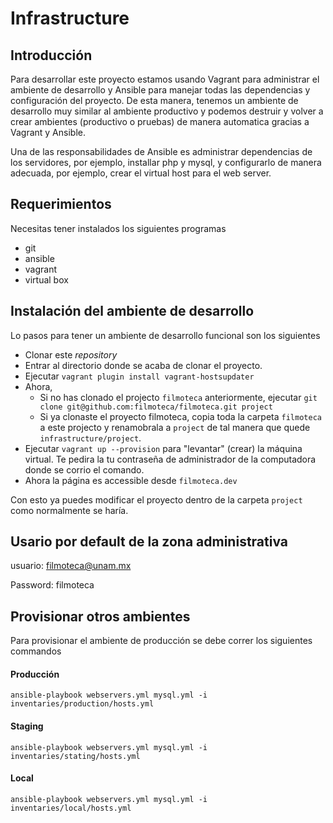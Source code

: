# Infrastructure

## Introducción

Para desarrollar este proyecto estamos usando Vagrant para administrar el ambiente de desarrollo y Ansible para manejar
todas las dependencias y configuración del proyecto. De esta manera, tenemos un ambiente de desarrollo muy similar al ambiente
productivo y podemos destruir y volver a crear ambientes (productivo o pruebas) de manera automatica gracias a Vagrant
y Ansible.

Una de las responsabilidades de Ansible es administrar dependencias de los servidores, por ejemplo, installar php y mysql,
y configurarlo de manera adecuada, por ejemplo, crear el virtual host para el web server.

## Requerimientos

Necesitas tener instalados los siguientes programas

* git
* ansible
* vagrant
* virtual box

## Instalación del ambiente de desarrollo

Lo pasos para tener un ambiente de desarrollo funcional son los siguientes

* Clonar este *repository*
* Entrar al directorio donde se acaba de clonar el proyecto.
* Ejecutar `vagrant plugin install vagrant-hostsupdater`
* Ahora,
  * Si no has clonado el projecto `filmoteca` anteriormente, ejecutar `git clone git@github.com:filmoteca/filmoteca.git project`
  * Si ya clonaste el proyecto filmoteca, copia toda la carpeta `filmoteca` a este projecto y renamobrala a `project`
    de tal manera que quede `infrastructure/project`.
* Ejecutar `vagrant up --provision` para "levantar" (crear) la máquina virtual. Te pedira la tu contraseña de administrador
de la computadora donde se corrio el comando.
* Ahora la página es accessible desde `filmoteca.dev`

Con esto ya puedes modificar el proyecto dentro de la carpeta `project` como normalmente se haría.


## Usario por default de la zona administrativa

usuario: filmoteca@unam.mx

Password: filmoteca

## Provisionar otros ambientes

Para provisionar el ambiente de producción se debe correr los siguientes commandos

#### Producción
```
ansible-playbook webservers.yml mysql.yml -i inventaries/production/hosts.yml
```

#### Staging
```
ansible-playbook webservers.yml mysql.yml -i inventaries/stating/hosts.yml
```

#### Local
```
ansible-playbook webservers.yml mysql.yml -i inventaries/local/hosts.yml
```
